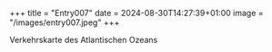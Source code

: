 +++
title = "Entry007"
date = 2024-08-30T14:27:39+01:00
image = "/images/entry007.jpeg"
+++

Verkehrskarte des Atlantischen Ozeans
